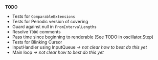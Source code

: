 __TODO__

* Tests for `ComparableExtensions`
* Tests for Periodic version of covering
* Guard against null in `FromIntervalLengths`
* Resolve `TODO` comments
* Pass time since beginning to renderable (See TODO in oscillator.Step)
* Tests for Blinking Cursor
* InputHandler using InputQueue *-> not clear how to best do this yet*
* Main loop *-> not clear how to best do this yet*